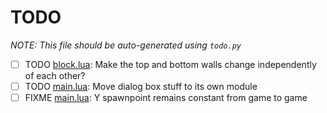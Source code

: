 # TODO
_NOTE: This file should be auto-generated using `todo.py`_  
  
- [ ] TODO [block.lua](block.lua#L199): Make the top and bottom walls change independently of each other?
- [ ] TODO [main.lua](main.lua#L343): Move dialog box stuff to its own module
- [ ] FIXME [main.lua](main.lua#L121): Y spawnpoint remains constant from game to game
